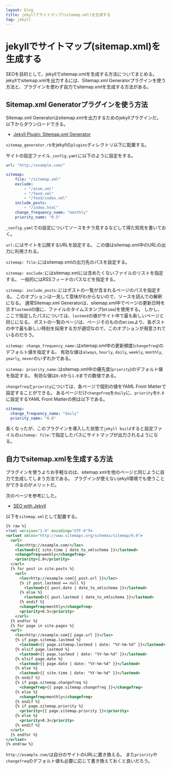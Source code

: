 ```yaml
---
layout: blog
title: jekyllでサイトマップ(sitemap.xml)を生成する
tag: jekyll
---
```


# jekyllでサイトマップ(sitemap.xml)を生成する

SEOを目的として、jekyllでsitemap.xmlを生成する方法についてまとめる。
jekyllでsitemap.xmlを出力するには、Sitemap.xml Generatorプラグインを使う方法と、プラグインを使わず自力でsitemap.xmlを生成する方法がある。

## Sitemap.xml Generatorプラグインを使う方法

Sitemap.xml Generatorはsitemap.xmlを出力するためのjekyllプラグインだ。
以下からダウンロードできる。

- [Jekyll Plugin: Sitemap.xml Generator](https://github.com/kinnetica/jekyll-plugins)

`sitemap_generator.rb`をjekyllの`plugins`ディレクトリ以下に配置する。

サイトの設定ファイル`_config.yaml`に以下のように設定をする。

~~~~yaml
url: "http://example.com/"

sitemap:
    file: "/sitemap.xml"
    exclude:
        - "/atom.xml"
        - "/feed.xml"
        - "/feed/index.xml"
    include_posts:
        - "/index.html"
    change_frequency_name: "monthly"
    priority_name: "0.5"
~~~~

`_config.yaml`での設定についてソースをチラ見するなどして得た知見を書いておく。

`url:`にはサイトを公開するURLを設定する。
この値はsitemap.xml中のURLの出力に利用される。

`sitemap: file:`にはsitemap.xmlの出力先のパスを設定する。

`sitemap: exclude:`にはsitemap.xmlには含めたくないファイルのリストを指定する。
一般的にはRSSフィードのパスなどを指定する。

`sitemap: include_posts:`にはポストの一覧が含まれるページのパスを指定する。
このオプションは一見して意味がわからないので、ソースを読んでの解釈になる。
通常Sitemap.xml Generatorは、sitemap.xml中でページの更新日時を示す`lastmod`の値に、ファイルのタイムスタンプ(`mtime`)を使用する。
しかし、ここで指定したパスについては、`lastmod`の値がサイト中で最も新しいページと同じになる。
ポストの一覧のページは、ページそのものの`mtime`より、各ポストの中で最も新しい時刻を採用する方が適切なので、このオプションが用意されているのだろう。

`sitemap: change_frequency_name:`はsitemap.xml中の更新頻度(`changefreq`)のデフォルト値を指定する。
有効な値は`always`, `hourly`, `daily`, `weekly`, `monthly`, `yearly`, `never`のいずれかである。

`sitemap: priority_name:`はsitemap.xml中の優先度(`priority`)のデフォルト値を指定する。
有効な値は`0.0`から`1.0`までの数値である。

`changefreq`と`priority`については、各ページで個別の値をYAML Front Matterで設定することができる。
あるページだけ`changefreq`を`daily`に、`priority`を`0.8`に設定するYAML Front Matterの例は以下である。

~~~~yaml
sitemap:
  change_frequency_name: "daily"
  priority_name: "0.8"
~~~~

長くなったが、このプラグインを導入した状態で`jekyll build`すると設定ファイルの`sitemap: file:`で指定したパスにサイトマップが出力されるようになる。

## 自力でsitemap.xmlを生成する方法

プラグインを使うよりお手軽なのは、sitemap.xmlを他のページと同じように自力で生成してしまう方法である。
プラグインが使えないjekyll環境でも使うことができるのがメリットだ。

次のページを参考にした。

- [SEO with Jekyll](http://jethrokuan.github.io/2013/12/20/SEO-with-Jekyll.html)

以下を`sitemap.xml`として配置する。

~~~~xml
{% raw %}
<?xml version="1.0" encoding="UTF-8"?>
<urlset xmlns="http://www.sitemaps.org/schemas/sitemap/0.9">
  <url>
    <loc>http://example.com/</loc>
    <lastmod>{{ site.time | date_to_xmlschema }}</lastmod>
    <changefreq>weekly</changefreq>
    <priority>1.0</priority>
  </url>
  {% for post in site.posts %}
    <url>
      <loc>http://example.com{{ post.url }}</loc>
      {% if post.lastmod == null %}
        <lastmod>{{ post.date | date_to_xmlschema }}</lastmod>
      {% else %}
        <lastmod>{{ post.lastmod | date_to_xmlschema }}</lastmod>
      {% endif %}
      <changefreq>monthly</changefreq>
      <priority>0.5</priority>
    </url>
  {% endfor %}
  {% for page in site.pages %}
  <url>
    <loc>http://example.com{{ page.url }}</loc>
    {% if page.sitemap.lastmod %}
      <lastmod>{{ page.sitemap.lastmod | date: "%Y-%m-%d" }}</lastmod>
    {% elsif page.lastmod %}
      <lastmod>{{ page.lastmod | date: "%Y-%m-%d" }}</lastmod>
    {% elsif page.date %}
      <lastmod>{{ page.date | date: "%Y-%m-%d" }}</lastmod>
    {% else %}
      <lastmod>{{ site.time | date: "%Y-%m-%d" }}</lastmod>
    {% endif %}
    {% if page.sitemap.changefreq %}
      <changefreq>{{ page.sitemap.changefreq }}</changefreq>
    {% else %}
      <changefreq>monthly</changefreq>
    {% endif %}
    {% if page.sitemap.priority %}
      <priority>{{ page.sitemap.priority }}</priority>
    {% else %}
      <priority>0.3</priority>
    {% endif %}
  </url>
  {% endfor %}
</urlset>
{% endraw %}
~~~~

`http://example.com/`は自分のサイトのURLに置き換える。
また`priority`や`changefreq`のデフォルト値も必要に応じて書き換えておくと良いだろう。
